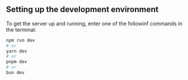## Setting up the development environment

To get the server up and running, enter one of the followinf commands in the terminal:

```bash
npm run dev
# or
yarn dev
# or
pnpm dev
# or
bun dev
```